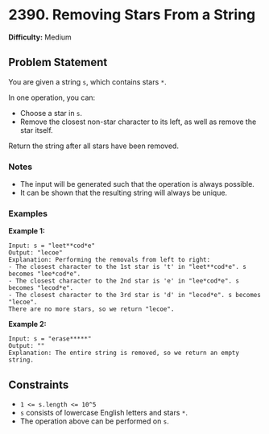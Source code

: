 # 2390. Removing Stars From a String
  
**Difficulty:** Medium

## Problem Statement

You are given a string `s`, which contains stars `*`.

In one operation, you can:
- Choose a star in `s`.
- Remove the closest non-star character to its left, as well as remove the star itself.

Return the string after all stars have been removed.

### Notes

- The input will be generated such that the operation is always possible.
- It can be shown that the resulting string will always be unique.

### Examples

**Example 1:**
```
Input: s = "leet**cod*e"
Output: "lecoe"
Explanation: Performing the removals from left to right:
- The closest character to the 1st star is 't' in "leet**cod*e". s becomes "lee*cod*e".
- The closest character to the 2nd star is 'e' in "lee*cod*e". s becomes "lecod*e".
- The closest character to the 3rd star is 'd' in "lecod*e". s becomes "lecoe".
There are no more stars, so we return "lecoe".
```

**Example 2:**
```
Input: s = "erase*****"
Output: ""
Explanation: The entire string is removed, so we return an empty string.
```

## Constraints

- `1 <= s.length <= 10^5`
- `s` consists of lowercase English letters and stars `*`.
- The operation above can be performed on `s`.
